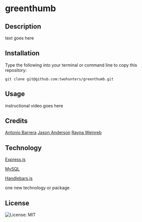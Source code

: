 # greenthumb


## Description

text goes here


## Installation

Type the following into your terminal or command line to copy this repository:

`git clone git@github.com:twohunters/greenthumb.git`


## Usage

instructional video goes here


## Credits

[Antonio Barrera](https://github.com/Abarrera123)
[Jason Anderson](https://github.com/twohunters)
[Rayna Weinreb](https://github.com/raynagweinreb)


## Technology

[Express.js](https://expressjs.com/)

[MySQL](https://www.npmjs.com/package/mysql)

[Handlebars.js](https://handlebarsjs.com/)

one new technology or package


## License

![License: MIT](https://img.shields.io/badge/License-MIT-yellow.svg)